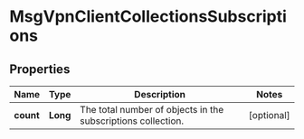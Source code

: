 
# MsgVpnClientCollectionsSubscriptions

## Properties
Name | Type | Description | Notes
------------ | ------------- | ------------- | -------------
**count** | **Long** | The total number of objects in the subscriptions collection. |  [optional]



